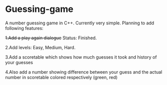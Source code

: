 # Guessing-game

  A number guessing game in C++. Currently very simple. 
Planning to add following features:

~~1.Add a play again dialogue~~ Status: Finished.

2.Add levels: Easy, Medium, Hard.

3.Add a scoretable which shows how much guesses it took and history of your guesses

4.Also add a number showing difference between your guess and the actual number in scoretable colored respectively (green, red)
